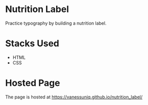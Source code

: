 # Nutrition Label

Practice typography by building a nutrition label.

# Stacks Used
- HTML
- CSS
# Hosted Page
The page is hosted at https://vanessuniq.github.io/nutrition_label/
